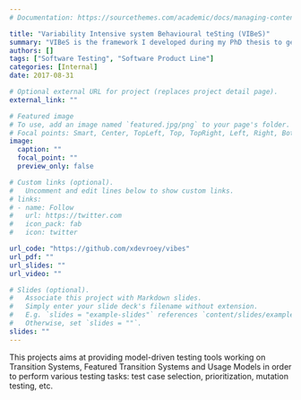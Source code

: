 ```yaml
---
# Documentation: https://sourcethemes.com/academic/docs/managing-content/

title: "Variability Intensive system Behavioural teSting (VIBeS)"
summary: "VIBeS is the framework I developed during my PhD thesis to generate test-cases from models of variability-intensive systems."
authors: []
tags: ["Software Testing", "Software Product Line"]
categories: [Internal]
date: 2017-08-31

# Optional external URL for project (replaces project detail page).
external_link: ""

# Featured image
# To use, add an image named `featured.jpg/png` to your page's folder.
# Focal points: Smart, Center, TopLeft, Top, TopRight, Left, Right, BottomLeft, Bottom, BottomRight.
image:
  caption: ""
  focal_point: ""
  preview_only: false

# Custom links (optional).
#   Uncomment and edit lines below to show custom links.
# links:
# - name: Follow
#   url: https://twitter.com
#   icon_pack: fab
#   icon: twitter

url_code: "https://github.com/xdevroey/vibes"
url_pdf: ""
url_slides: ""
url_video: ""

# Slides (optional).
#   Associate this project with Markdown slides.
#   Simply enter your slide deck's filename without extension.
#   E.g. `slides = "example-slides"` references `content/slides/example-slides.md`.
#   Otherwise, set `slides = ""`.
slides: ""
---
```


This projects aims at providing model-driven testing tools working on Transition Systems, Featured Transition Systems and Usage Models in order to perform various testing tasks: test case selection, prioritization, mutation testing, etc.
